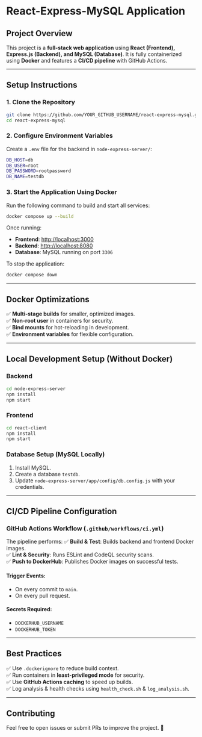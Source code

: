 # React-Express-MySQL Application

## **Project Overview**
This project is a **full-stack web application** using **React (Frontend), Express.js (Backend), and MySQL (Database)**. It is fully containerized using **Docker** and features a **CI/CD pipeline** with GitHub Actions.

---
## **Setup Instructions**
### **1. Clone the Repository**
```bash
git clone https://github.com/YOUR_GITHUB_USERNAME/react-express-mysql.git
cd react-express-mysql
```

### **2. Configure Environment Variables**
Create a `.env` file for the backend in `node-express-server/`:
```bash
DB_HOST=db
DB_USER=root
DB_PASSWORD=rootpassword
DB_NAME=testdb
```

### **3. Start the Application Using Docker**
Run the following command to build and start all services:
```bash
docker compose up --build
```

Once running:
- **Frontend**: [http://localhost:3000](http://localhost:3000)
- **Backend**: [http://localhost:8080](http://localhost:8080)
- **Database**: MySQL running on port `3306`

To stop the application:
```bash
docker compose down
```

---
## **Docker Optimizations**
✅ **Multi-stage builds** for smaller, optimized images.  
✅ **Non-root user** in containers for security.  
✅ **Bind mounts** for hot-reloading in development.  
✅ **Environment variables** for flexible configuration.  

---
## **Local Development Setup** (Without Docker)
### **Backend**
```bash
cd node-express-server
npm install
npm start
```
### **Frontend**
```bash
cd react-client
npm install
npm start
```
### **Database Setup (MySQL Locally)**
1. Install MySQL.
2. Create a database `testdb`.
3. Update `node-express-server/app/config/db.config.js` with your credentials.

---
## **CI/CD Pipeline Configuration**
### **GitHub Actions Workflow (`.github/workflows/ci.yml`)**
The pipeline performs:
✅ **Build & Test**: Builds backend and frontend Docker images.  
✅ **Lint & Security**: Runs ESLint and CodeQL security scans.  
✅ **Push to DockerHub**: Publishes Docker images on successful tests.  

#### **Trigger Events:**
- On every commit to `main`.
- On every pull request.

#### **Secrets Required:**
- `DOCKERHUB_USERNAME`
- `DOCKERHUB_TOKEN`

---
## **Best Practices**
✅ Use `.dockerignore` to reduce build context.  
✅ Run containers in **least-privileged mode** for security.  
✅ Use **GitHub Actions caching** to speed up builds.  
✅ Log analysis & health checks using `health_check.sh` & `log_analysis.sh`.  

---
## **Contributing**
Feel free to open issues or submit PRs to improve the project. 🚀

